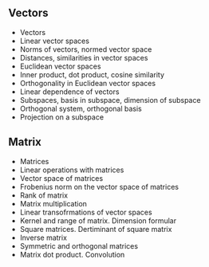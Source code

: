 ## Vectors
- Vectors
- Linear vector spaces
- Norms of vectors, normed vector space
- Distances, similarities in vector spaces
- Euclidean vector spaces
- Inner product, dot product, cosine similarity
- Orthogonality in Euclidean vector spaces
- Linear dependence of vectors
- Subspaces, basis in subspace, dimension of subspace
- Orthogonal system, orthogonal basis
- Projection on a subspace

## Matrix
- Matrices
- Linear operations with matrices
- Vector space of matrices
- Frobenius norm on the vector space of matrices
- Rank of matrix
- Matrix multiplication
- Linear transofrmations of vector spaces
- Kernel and range of matrix. Dimension formular
- Square matrices. Dertiminant of square matrix 
- Inverse matrix
- Symmetric and orthogonal matrices
- Matrix dot product. Convolution